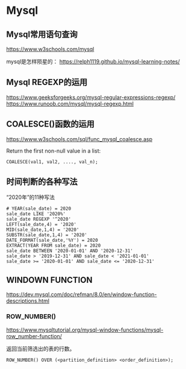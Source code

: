 # Mysql

## Mysql常用语句查询
https://www.w3schools.com/mysql

mysql是怎样陨星的：
https://relph1119.github.io/mysql-learning-notes/

## Mysql REGEXP的运用
https://www.geeksforgeeks.org/mysql-regular-expressions-regexp/
https://www.runoob.com/mysql/mysql-regexp.html

## COALESCE()函数的运用
https://www.w3schools.com/sql/func_mysql_coalesce.asp

Return the first non-null value in a list:

```mysql
COALESCE(val1, val2, ...., val_n);
```

## 时间判断的各种写法

“2020年”的11种写法
```mysql
# YEAR(sale_date) = 2020
sale_date LIKE '2020%'
sale_date REGEXP '^2020'
LEFT(sale_date,4) = '2020'
MID(sale_date,1,4) = '2020'
SUBSTR(sale_date,1,4) = '2020'
DATE_FORMAT(sale_date,'%Y') = 2020
EXTRACT(YEAR FROM sale_date) = 2020
sale_date BETWEEN '2020-01-01' AND '2020-12-31'
sale_date > '2019-12-31' AND sale_date < '2021-01-01'
sale_date >= '2020-01-01' AND sale_date <= '2020-12-31'
```

## WINDOWN FUNCTION
https://dev.mysql.com/doc/refman/8.0/en/window-function-descriptions.html

### ROW_NUMBER()
https://www.mysqltutorial.org/mysql-window-functions/mysql-row_number-function/

返回当前筛选出的表的行数。
```mysql
ROW_NUMBER() OVER (<partition_definition> <order_definition>);
```
